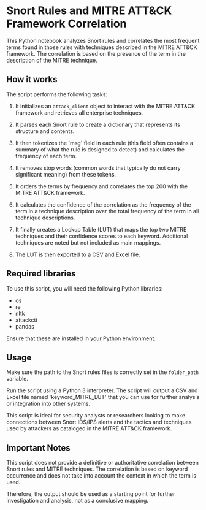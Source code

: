 # Snort Rules and MITRE ATT&CK Framework Correlation

This Python notebook analyzes Snort rules and correlates the most frequent terms found in those rules with techniques described in the MITRE ATT&CK framework. The correlation is based on the presence of the term in the description of the MITRE technique. 

## How it works

The script performs the following tasks:

1. It initializes an `attack_client` object to interact with the MITRE ATT&CK framework and retrieves all enterprise techniques.

2. It parses each Snort rule to create a dictionary that represents its structure and contents.

3. It then tokenizes the 'msg' field in each rule (this field often contains a summary of what the rule is designed to detect) and calculates the frequency of each term.

4. It removes stop words (common words that typically do not carry significant meaning) from these tokens.

5. It orders the terms by frequency and correlates the top 200 with the MITRE ATT&CK framework. 

6. It calculates the confidence of the correlation as the frequency of the term in a technique description over the total frequency of the term in all technique descriptions.

7. It finally creates a Lookup Table (LUT) that maps the top two MITRE techniques and their confidence scores to each keyword. Additional techniques are noted but not included as main mappings.

8. The LUT is then exported to a CSV and Excel file.

## Required libraries

To use this script, you will need the following Python libraries:
- os
- re
- nltk
- attackcti
- pandas

Ensure that these are installed in your Python environment.

## Usage

Make sure the path to the Snort rules files is correctly set in the `folder_path` variable. 

Run the script using a Python 3 interpreter. The script will output a CSV and Excel file named 'keyword_MITRE_LUT' that you can use for further analysis or integration into other systems.

This script is ideal for security analysts or researchers looking to make connections between Snort IDS/IPS alerts and the tactics and techniques used by attackers as cataloged in the MITRE ATT&CK framework.

## Important Notes

This script does not provide a definitive or authoritative correlation between Snort rules and MITRE techniques. The correlation is based on keyword occurrence and does not take into account the context in which the term is used. 

Therefore, the output should be used as a starting point for further investigation and analysis, not as a conclusive mapping.
